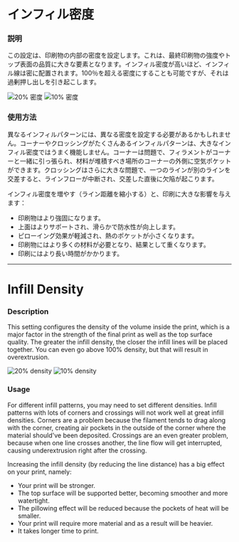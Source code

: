 インフィル密度
====
### **説明**
この設定は、印刷物の内部の密度を設定します。これは、最終印刷物の強度やトップ表面の品質に大きな要素となります。インフィル密度が高いほど、インフィル線は密に配置されます。100％を超える密度にすることも可能ですが、それは過剰押し出しを引き起こします。

![20% 密度](../images/infill_sparse_density_high.png)
![10% 密度](../images/infill_sparse_density_low.png)

### **使用方法**
異なるインフィルパターンには、異なる密度を設定する必要があるかもしれません。コーナーやクロッシングがたくさんあるインフィルパターンは、大きなインフィル密度ではうまく機能しません。コーナーは問題で、フィラメントがコーナーと一緒に引っ張られ、材料が堆積すべき場所のコーナーの外側に空気ポケットができます。クロッシングはさらに大きな問題で、一つのラインが別のラインを交差すると、ラインフローが中断され、交差した直後に欠陥が起こります。

インフィル密度を増やす（ライン距離を縮小する）と、印刷に大きな影響を与えます：
* 印刷物はより強固になります。
* 上面はよりサポートされ、滑らかで防水性が向上します。
* ピローイング効果が軽減され、熱のポケットが小さくなります。
* 印刷物にはより多くの材料が必要となり、結果として重くなります。
* 印刷にはより長い時間がかかります。

---

Infill Density
====
### **Description**
This setting configures the density of the volume inside the print, which is a major factor in the strength of the final print as well as the top surface quality. The greater the infill density, the closer the infill lines will be placed together. You can even go above 100% density, but that will result in overextrusion.

![20% density](../images/infill_sparse_density_high.png)
![10% density](../images/infill_sparse_density_low.png)

### **Usage**
For different infill patterns, you may need to set different densities. Infill patterns with lots of corners and crossings will not work well at great infill densities. Corners are a problem because the filament tends to drag along with the corner, creating air pockets in the outside of the corner where the material should've been deposited. Crossings are an even greater problem, because when one line crosses another, the line flow will get interrupted, causing underextrusion right after the crossing.

Increasing the infill density (by reducing the line distance) has a big effect on your print, namely:
* Your print will be stronger.
* The top surface will be supported better, becoming smoother and more watertight.
* The pillowing effect will be reduced because the pockets of heat will be smaller.
* Your print will require more material and as a result will be heavier.
* It takes longer time to print.